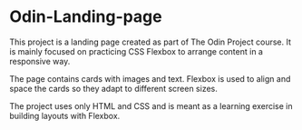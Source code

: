 # Odin-Landing-page
This project is a landing page created as part of The Odin Project course. It is mainly focused on practicing CSS Flexbox to arrange content in a responsive way.

The page contains cards with images and text. Flexbox is used to align and space the cards so they adapt to different screen sizes.

The project uses only HTML and CSS and is meant as a learning exercise in building layouts with Flexbox.